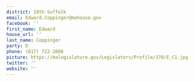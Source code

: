 ```yaml
---
district: 10th Suffolk
email: Edward.Coppinger@mahouse.gov
facebook: ''
first_name: Edward
house_url: ''
last_name: Coppinger
party: D
phone: (617) 722-2080
picture: https://malegislature.gov/Legislators/Profile/170/E_C1.jpg
twitter: ''
website: ''
---
```

